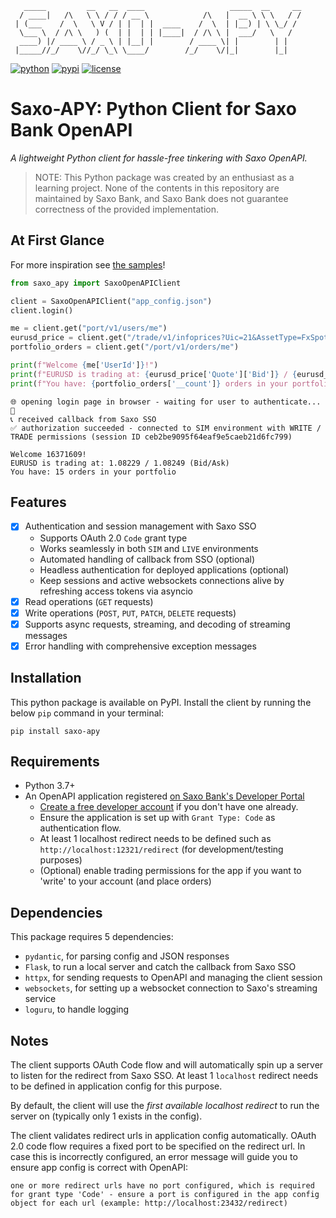 ```
   _____         __   __  ____                   _____  __     __
  / ____|   /\   \ \ / / / __ \            /\   |  __ \ \ \   / /
 | (___    /  \   \ V / | |  | |  ____    /  \  | |__) | \ \_/ / 
  \___ \  / /\ \   ) (  | |  | | |____|  / /\ \ |  ___/   \   /  
  ____) |/ ____ \ / _ \ | |__| |        / ____ \| |        | |   
 |_____//_/    \//_/ \_\ \____/        /_/    \/|_|        |_|  
 ```

[![python](https://img.shields.io/badge/python-3.7%2B-blue)](https://github.com/gidven/saxo-openapi-client-python)
[![pypi](https://img.shields.io/pypi/v/saxo-apy?style=flat-square)](https://pypi.org/project/saxo-apy)
[![license](https://img.shields.io/github/license/gidven/saxo-openapi-client-python?style=flat-square)](https://github.com/gidven/saxo-openapi-client-python/blob/main/LICENSE)

# Saxo-APY: Python Client for Saxo Bank OpenAPI

*A lightweight Python client for hassle-free tinkering with Saxo OpenAPI.*

> NOTE: This Python package was created by an enthusiast as a learning project. None of the contents in this repository are maintained by Saxo Bank, and Saxo Bank does not guarantee correctness of the provided implementation.

## At First Glance

For more inspiration see [the samples](./samples/)!

```python
from saxo_apy import SaxoOpenAPIClient

client = SaxoOpenAPIClient("app_config.json")
client.login()

me = client.get("port/v1/users/me")
eurusd_price = client.get("/trade/v1/infoprices?Uic=21&AssetType=FxSpot")
portfolio_orders = client.get("/port/v1/orders/me")

print(f"Welcome {me['UserId']}!")
print(f"EURUSD is trading at: {eurusd_price['Quote']['Bid']} / {eurusd_price['Quote']['Ask']} (Bid/Ask)")
print(f"You have: {portfolio_orders['__count']} orders in your portfolio")
```

    🌐 opening login page in browser - waiting for user to authenticate... 🔑
    📞 received callback from Saxo SSO
    ✅ authorization succeeded - connected to SIM environment with WRITE / TRADE permissions (session ID ceb2be9095f64eaf9e5caeb21d6fc799)
    
    Welcome 16371609!
    EURUSD is trading at: 1.08229 / 1.08249 (Bid/Ask)
    You have: 15 orders in your portfolio
    


## Features

- [x] Authentication and session management with Saxo SSO
    - Supports OAuth 2.0 `Code` grant type
    - Works seamlessly in both `SIM` and `LIVE` environments
    - Automated handling of callback from SSO (optional)
    - Headless authentication for deployed applications (optional)
    - Keep sessions and active websockets connections alive by refreshing access tokens via asyncio
- [x] Read operations (`GET` requests)
- [x] Write operations (`POST`, `PUT`, `PATCH`, `DELETE` requests)
- [x] Supports async requests, streaming, and decoding of streaming messages
- [x] Error handling with comprehensive exception messages

## Installation

This python package is available on PyPI. Install the client by running the below `pip` command in your terminal:

`pip install saxo-apy`

## Requirements

- Python 3.7+
- An OpenAPI application registered [on Saxo Bank's Developer Portal](https://www.developer.saxo/openapi/appmanagement)
    - [Create a free developer account](https://www.developer.saxo/accounts/sim/signup) if you don't have one already.
    - Ensure the application is set up with `Grant Type: Code` as authentication flow.
    - At least 1 localhost redirect needs to be defined such as `http://localhost:12321/redirect` (for development/testing purposes)
    - (Optional) enable trading permissions for the app if you want to 'write' to your account (and place orders)

## Dependencies

This package requires 5 dependencies:

- `pydantic`, for parsing config and JSON responses 
- `Flask`, to run a local server and catch the callback from Saxo SSO
- `httpx`, for sending requests to OpenAPI and managing the client session
- `websockets`, for setting up a websocket connection to Saxo's streaming service
- `loguru`, to handle logging

## Notes

The client supports OAuth Code flow and will automatically spin up a server to listen for the redirect from Saxo SSO. At least 1 `localhost` redirect needs to be defined in application config for this purpose.

By default, the client will use the _first available localhost redirect_ to run the server on (typically only 1 exists in the config).

The client validates redirect urls in application config automatically. OAuth 2.0 code flow requires a fixed port to be specified on the redirect url. In case this is incorrectly configured, an error message will guide you to ensure app config is correct with OpenAPI:

```
one or more redirect urls have no port configured, which is required for grant type 'Code' - ensure a port is configured in the app config object for each url (example: http://localhost:23432/redirect)
```
